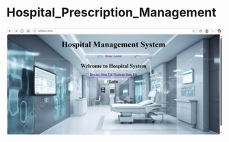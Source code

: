 # Hospital_Prescription_Management

![image alt](https://github.com/Shrutii77/Hospital_Prescription_Management/blob/main/Home_Page.png?raw=true)
